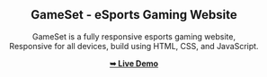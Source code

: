 <div align="center">

  <br />
  <br />

  <h2 align="center">GameSet - eSports Gaming Website</h2>

 GameSet is a fully responsive esports gaming website, <br />Responsive for all devices, build using HTML, CSS, and JavaScript.

  <a href="[https://avinash-jr.github.io/Gameset-Epic-Games/]"><strong>➥ Live Demo</strong></a>

</div>

<br />


